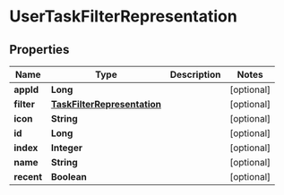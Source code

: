 # UserTaskFilterRepresentation

## Properties
Name | Type | Description | Notes
------------ | ------------- | ------------- | -------------
**appId** | **Long** |  |  [optional]
**filter** | [**TaskFilterRepresentation**](TaskFilterRepresentation.md) |  |  [optional]
**icon** | **String** |  |  [optional]
**id** | **Long** |  |  [optional]
**index** | **Integer** |  |  [optional]
**name** | **String** |  |  [optional]
**recent** | **Boolean** |  |  [optional]

